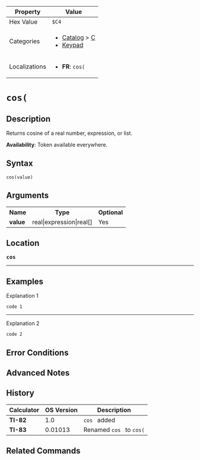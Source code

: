 | Property      | Value |
|---------------|-------|
| Hex Value     | `$C4`|
| Categories    | <ul><li>[Catalog](<../categories/Catalog.md>) > [C](<../categories/Catalog.md#C>)</li><li>[Keypad](<../categories/Keypad.md>)</li></ul> |
| Localizations | <ul><li><b>FR</b>: `cos(`</li></ul> |

# `cos(`

## Description
Returns cosine of a real number, expression, or list.


<b>Availability</b>: Token available everywhere.

## Syntax
`cos(value)`

## Arguments
<table>
<tr><th>Name</th><th>Type</th><th>Optional</th></tr>

<tr><td><b>value</b></td><td>real|expression|real[]</td><td>Yes</td></tr>

</table>

## Location
<tt><kbd><b>cos</b></kbd></tt>
<hr>

## Examples

Explanation 1
```ti-basic
code 1
```
---
Explanation 2
```ti-basic
code 2
```

## Error Conditions


## Advanced Notes


## History
| Calculator | OS Version | Description |
|------------|------------|-------------|
| <b>TI-82</b> | 1.0 | `cos ` added |
| <b>TI-83</b> | 0.01013 | Renamed `cos ` to `cos(`

## Related Commands

